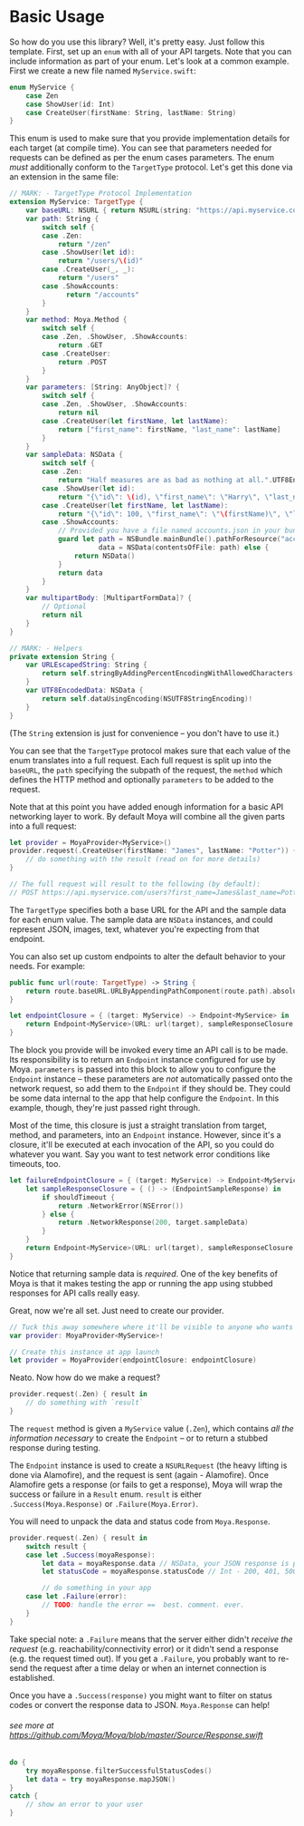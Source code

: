Basic Usage
===========

So how do you use this library? Well, it's pretty easy. Just follow this
template. First, set up an `enum` with all of your API targets. Note that you
can include information as part of your enum. Let's look at a common example. First we create a new file named `MyService.swift`:

```swift
enum MyService {
    case Zen
    case ShowUser(id: Int)
    case CreateUser(firstName: String, lastName: String)
}
```

This enum is used to make sure that you provide implementation details for each
target (at compile time). You can see that parameters needed for requests can be defined as per the enum cases parameters. The enum *must* additionally conform to the `TargetType` protocol. Let's get this done via an extension in the same file:

```swift
// MARK: - TargetType Protocol Implementation
extension MyService: TargetType {
    var baseURL: NSURL { return NSURL(string: "https://api.myservice.com")! }
    var path: String {
        switch self {
        case .Zen:
            return "/zen"
        case .ShowUser(let id):
            return "/users/\(id)"
        case .CreateUser(_, _):
            return "/users"
        case .ShowAccounts:
        	  return "/accounts"
        }
    }
    var method: Moya.Method {
        switch self {
        case .Zen, .ShowUser, .ShowAccounts:
            return .GET
        case .CreateUser:
            return .POST
        }
    }
    var parameters: [String: AnyObject]? {
        switch self {
        case .Zen, .ShowUser, .ShowAccounts:
            return nil
        case .CreateUser(let firstName, let lastName):
            return ["first_name": firstName, "last_name": lastName]
        }
    }
    var sampleData: NSData {
        switch self {
        case .Zen:
            return "Half measures are as bad as nothing at all.".UTF8EncodedData
        case .ShowUser(let id):
            return "{\"id\": \(id), \"first_name\": \"Harry\", \"last_name\": \"Potter\"}".UTF8EncodedData
        case .CreateUser(let firstName, let lastName):
            return "{\"id\": 100, \"first_name\": \"\(firstName)\", \"last_name\": \"\(lastName)\"}".UTF8EncodedData
        case .ShowAccounts:
            // Provided you have a file named accounts.json in your bundle.
            guard let path = NSBundle.mainBundle().pathForResource("accounts", ofType: "json"),
                      data = NSData(contentsOfFile: path) else {
                return NSData()
            }
            return data
        }
    }
    var multipartBody: [MultipartFormData]? {
        // Optional
        return nil
    }
}

// MARK: - Helpers
private extension String {
    var URLEscapedString: String {
        return self.stringByAddingPercentEncodingWithAllowedCharacters(NSCharacterSet.URLHostAllowedCharacterSet())!
    }
    var UTF8EncodedData: NSData {
        return self.dataUsingEncoding(NSUTF8StringEncoding)!
    }
}
```

(The `String` extension is just for convenience – you don't have to use it.)

You can see that the `TargetType` protocol makes sure that each value of the enum translates into a full request. Each full request is split up into the `baseURL`, the `path` specifying the subpath of the request, the `method` which defines the HTTP method and optionally `parameters` to be added to the request.

Note that at this point you have added enough information for a basic API networking layer to work. By default Moya will combine all the given parts into a full request:

```swift
let provider = MoyaProvider<MyService>()
provider.request(.CreateUser(firstName: "James", lastName: "Potter")) { result in
    // do something with the result (read on for more details)
}

// The full request will result to the following (by default):
// POST https://api.myservice.com/users?first_name=James&last_name=Potter
```

The `TargetType` specifies both a base URL for the API and the sample data for
each enum value. The sample data are `NSData` instances, and could represent
JSON, images, text, whatever you're expecting from that endpoint.

You can also set up custom endpoints to alter the default behavior to your needs. For example:

```swift
public func url(route: TargetType) -> String {
    return route.baseURL.URLByAppendingPathComponent(route.path).absoluteString
}

let endpointClosure = { (target: MyService) -> Endpoint<MyService> in
    return Endpoint<MyService>(URL: url(target), sampleResponseClosure: {.NetworkResponse(200, target.sampleData)}, method: target.method, parameters: target.parameters)
}
```

The block you provide will be invoked every time an API call is to be made. Its
responsibility is to return an `Endpoint` instance configured for use by Moya.
`parameters` is passed into this block to allow you to configure the `Endpoint`
instance – these parameters are *not* automatically passed onto the network
request, so add them to the `Endpoint` if they should be. They could be some
data internal to the app that help configure the `Endpoint`. In this example,
though, they're just passed right through.

Most of the time, this closure is just a straight translation from target,
method, and parameters, into an `Endpoint` instance. However, since it's a
closure, it'll be executed at each invocation of the API, so you could do
whatever you want. Say you want to test network error conditions like timeouts, too.

```swift
let failureEndpointClosure = { (target: MyService) -> Endpoint<MyService> in
    let sampleResponseClosure = { () -> (EndpointSampleResponse) in
        if shouldTimeout {
            return .NetworkError(NSError())
        } else {
            return .NetworkResponse(200, target.sampleData)
        }
    }
    return Endpoint<MyService>(URL: url(target), sampleResponseClosure: sampleResponseClosure, method: target.method, parameters: target.parameters)
}
```

Notice that returning sample data is *required*. One of the key benefits of Moya
is that it makes testing the app or running the app using stubbed responses for
API calls really easy.

Great, now we're all set. Just need to create our provider.

```swift
// Tuck this away somewhere where it'll be visible to anyone who wants to use it
var provider: MoyaProvider<MyService>!

// Create this instance at app launch
let provider = MoyaProvider(endpointClosure: endpointClosure)
```

Neato. Now how do we make a request?

```swift
provider.request(.Zen) { result in
    // do something with `result`
}
```

The `request` method is given a `MyService` value (`.Zen`), which contains *all the
information necessary* to create the `Endpoint` – or to return a stubbed
response during testing.

The `Endpoint` instance is used to create a `NSURLRequest` (the heavy lifting is
done via Alamofire), and the request is sent (again - Alamofire).  Once
Alamofire gets a response (or fails to get a response), Moya will wrap the
success or failure in a `Result` enum.  `result` is either
`.Success(Moya.Response)` or `.Failure(Moya.Error)`.

You will need to unpack the data and status code from `Moya.Response`.

```swift
provider.request(.Zen) { result in
    switch result {
    case let .Success(moyaResponse):
        let data = moyaResponse.data // NSData, your JSON response is probably in here!
        let statusCode = moyaResponse.statusCode // Int - 200, 401, 500, etc

        // do something in your app
    case let .Failure(error):
        // TODO: handle the error ==  best. comment. ever.
    }
}
```

Take special note: a `.Failure` means that the server either didn't *receive the
request* (e.g. reachability/connectivity error) or it didn't send a response
(e.g. the request timed out).  If you get a `.Failure`, you probably want to
re-send the request after a time delay or when an internet connection is
established.

Once you have a `.Success(response)` you might want to filter on status codes or
convert the response data to JSON. `Moya.Response` can help!

###### see more at <https://github.com/Moya/Moya/blob/master/Source/Response.swift>

```swift
do {
    try moyaResponse.filterSuccessfulStatusCodes()
    let data = try moyaResponse.mapJSON()
}
catch {
    // show an error to your user
}
```
